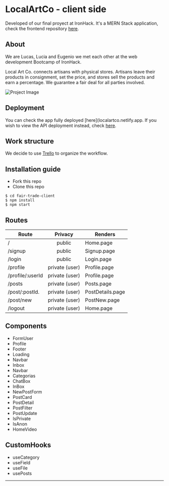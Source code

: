 # LocalArtCo - client side

Developed of our final proyect at IronHack. It's a MERN Stack application, check the frontend repository [here](https://github.com/eoGimenez/fair-trade-client).

## About

We are Lucas, Lucia and Eugenio we met each other at the web development Bootcamp of IronHack.

Local Art Co. connects artisans with physical stores. Artisans leave their products in consignment, set the price, and stores sell the products and earn a percentage. We guarantee a fair deal for all parties involved.

![Project Image](https://res.cloudinary.com/dxk04cijr/image/upload/v1678989961/localartco/navbarlogo_bjkqoq.png 'Project Image')

## Deployment

You can check the app fully deployed [here](localartco.netlify.app. If you wish to view the API deployment instead, check [here](fairtrade.fly.dev).

## Work structure

We decide to use [Trello](https://trello.com/b/pWR9rkVU/app) to organize the workflow.

## Installation guide

- Fork this repo
- Clone this repo

```shell
$ cd fair-trade-client
$ npm install
$ npm start
```

## Routes

| Route            |    Privacy     | Renders          |
| ---------------- | :------------: | ---------------- |
| /                |     public     | Home.page        |
| /signup          |     public     | Signup.page      |
| /login           |     public     | Login.page       |
| /profile         | private (user) | Profile.page     |
| /profile/:userId | private (user) | Profile.page     |
| /posts           | private (user) | Posts.page       |
| /post/:postId.   | private (user) | PostDetails.page |
| /post/new        | private (user) | PostNew.page     |
| /logout          | private (user) | Home.page        |

## Components

- FormUser
- Profile
- Footer
- Loading
- Navbar
- Inbox
- Navbar
- Categorias
- ChatBox
- InBox
- NewPostForm
- PostCard
- PostDetail
- PostFilter
- PostUpdate
- IsPrivate
- IsAnon
- HomeVideo

## CustomHooks

- useCategory
- useField
- useFile
- usePosts

---
